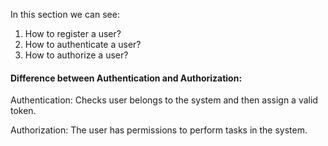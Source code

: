 In this section we can see:

1) How to register a user?
2) How to authenticate a user?
3) How to authorize a user?

#### Difference between Authentication and Authorization:

Authentication:
Checks user belongs to the system and then assign a valid token.

Authorization:
The user has permissions to perform tasks in the system.
